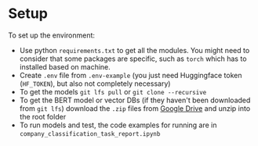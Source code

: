 # Setup

To set up the environment:

- Use python `requirements.txt` to get all the modules. You might need to consider that some packages are specific, such as `torch` which has to installed based on machine.
- Create `.env` file from `.env-example` (you just need Huggingface token (`HF_TOKEN`), but also not completely necessary)
- To get the models `git lfs pull` or `git clone --recursive`
- To get the BERT model or vector DBs (if they haven't been downloaded from `git lfs`) download the `.zip` files from [Google Drive](https://drive.google.com/drive/folders/1V8vEAu6_RKg5DtShAbetnE_IJHWyLJab?usp=sharing) and unzip into the root folder
- To run models and test, the code examples for running are in `company_classification_task_report.ipynb`